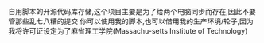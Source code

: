 自用脚本的开源代码库存储,这个项目主要是为了给两个电脑同步而存在,因此不要管那些乱七八糟的提交
你可以使用我的脚本,也可以借用我的生产环境/轮子,因为我将许可证设定为了麻省理工学院(Massachu-setts Institute of Technology)
